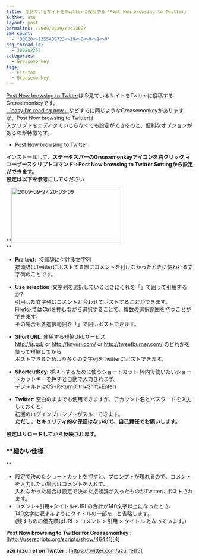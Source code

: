 ```yaml
---
title: 今見ているサイトをTwitterに投稿する「Post Now browsing to Twitter」
author: azu
layout: post
permalink: /2009/0929/res1369/
SBM_count:
  - '00020<>1355409723<>19<>0<>0<>1<>0'
dsq_thread_id:
  - 300802255
categories:
  - Greasemonkey
tags:
  - Firefox
  - Greasemonkey
---
```

[Post Now browsing to Twitter][1]は今見ているサイトをTwitterに投稿するGreasemonkeyです。  
[「easy I&#8217;m reading now」][2]などすでに同じようなGreasemonkeyがありますが、Post Now browsing to Twitterは  
スクリプトをエディタでいじらなくても設定ができるのと、便利なオプションがあるのが特徴です。

*   [Post Now browsing to Twitter][1]

インストールして、**ステータスバーのGreasemonkeyアイコンを右クリック →  
ユーザースクリプトコマンド→Post Now browsing to Twitter Settingから設定ができます。  
設定は以下を参考にしてください**

**[<img class="alignnone size-medium wp-image-1371" title="2009-09-27 20-03-09" src="http://wordpress.local/wp-content/uploads/2009/09/2009-09-27-20-03-09-300x190.png" alt="2009-09-27 20-03-09" width="295" height="148" />][3]  
**

*   **Pre text**:  接頭辞に付ける文字列  
    接頭辞はTwitterにポストする際にコメントを付けなかったときに使われる文字列のことです。
*   **Use selection**: 文字列を選択しているときにそれを「」で囲って引用するか?  
    引用した文字列はコメントと合わせてポストすることができます。  
    FirefoxではCtrlを押しながら選択することで、複数の選択範囲を持つことができます。  
    その場合も各選択範囲を「」で囲いポストできます。
*   **Short URL**: 使用する短縮URLサービス  
    <http://is.gd/> or <http://tinyurl.com/> or <http://tweetburner.com/> のどれかを使って短縮してから  
    ポストできるためより多くの文字列をTwitterにポストできます。
*   **ShortcutKey**: ポストするために使うショートカット
枠内で使いたいショートカットキーを押すと自動で入力されます。  
デフォルトはCS+Return(Ctrl+Shift+Enter) 

*   **Twitter**: 空白のままでも使用できますが、アカウント名とパスワードを入力しておくと、   
    初回のログインプロンプトがスルーできます。   
    **ただし、セキュリティ的な保証はないので、自己責任でお願いします。**

**設定はリロードしてから反映されます。**

### **細かい仕様  
**

*   設定で決めたショートカットを押すと、プロンプトが現れるので、コメントを入力したい場合はコメントを入れて、  
    入れなかった場合は設定で決めた接頭辞が入ったものがTwitterにポストされます。
*   コメント+引用+タイトル+URLの合計が140文字以上になったとき、  
    140文字に収まるようにタイトルの一部を…と省略します。  
    (残すものの優先順はURL > コメント > 引用 > タイトル となっています。)

**Post Now browsing to Twitter for Greasemonkey**
:   [http://userscripts.org/scripts/show/46441][4]

**azu (azu_re) on Twitter**
:   [https://twitter.com/azu_re][5]

 [1]: http://userscripts.org/scripts/show/46441
 [2]: http://twitter.g.hatena.ne.jp/Uchimata/20071008/1191837376
 [3]: http://wordpress.local/wp-content/uploads/2009/09/2009-09-27-20-03-09.png
 [4]: http://userscripts.org/scripts/show/46441 "Post Now browsing to Twitter for Greasemonkey"
 [5]: https://twitter.com/azu_re "azu (azu_re) on Twitter"